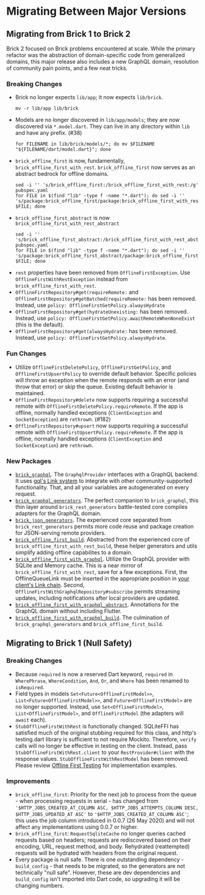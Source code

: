 # Migrating Between Major Versions

## Migrating from Brick 1 to Brick 2

Brick 2 focused on Brick problems encountered at scale. While the primary refactor was the abstraction of domain-specific code from generalized domains, this major release also includes a new GraphQL domain, resolution of community pain points, and a few neat tricks.

### Breaking Changes

* Brick no longer expects `lib/app`; it now expects `lib/brick`.
    ```shell
    mv -r lib/app lib/brick
    ```
* Models are no longer discovered in `lib/app/models`; they are now discovered via `*.model.dart`. They can live in any directory within `lib` and have any prefix. (#38)
    ```shell
    for FILENAME in lib/brick/models/*; do mv $FILENAME "${FILENAME/dart/model.dart}"; done
    ```
* `brick_offline_first` is now, fundamentally, `brick_offline_first_with_rest`. `brick_offline_first` now serves as an abstract bedrock for offline domains.
    ```shell
    sed -i '' 's/brick_offline_first:/brick_offline_first_with_rest:/g' pubspec.yaml
    for FILE in $(find "lib" -type f -name "*.dart"); do sed -i '' 's/package:brick_offline_first/package:brick_offline_first_with_rest/g' $FILE; done
    ```
* `brick_offline_first_abstract` is now `brick_offline_first_with_rest_abstract`
    ```shell
    sed -i '' 's/brick_offline_first_abstract:/brick_offline_first_with_rest_abstract:/g' pubspec.yaml
    for FILE in $(find "lib" -type f -name "*.dart"); do sed -i '' 's/package:brick_offline_first_abstract/package:brick_offline_first_with_rest_abstract/g' $FILE; done
    ```
* `rest` properties have been removed from `OfflineFirstException`. Use `OfflineFirstWithRestException` instead from `brick_offline_first_with_rest`.
* `OfflineFirstRepository#get(requireRemote:` and `OfflineFirstRepository#getBatched(requireRemote:` has been removed. Instead, use `policy: OfflineFirstGetPolicy.alwaysHydrate`
* `OfflineFirstRepository#get(hydrateUnexisting:` has been removed. Instead, use `policy: OfflineFirstGetPolicy.awaitRemoteWhenNoneExist` (this is the default).
* `OfflineFirstRepository#get(alwaysHydrate:` has been removed. Instead, use `policy: OfflineFirstGetPolicy.alwaysHydrate`.

### Fun Changes

* Utilize `OfflineFirstDeletePolicy`, `OfflineFirstGetPolicy`, and `OfflineFirstUpsertPolicy` to override default behavior. Specific policies will throw an exception when the remote responds with an error (and throw that error) or skip the queue. Existing default behavior is maintained.
* `OfflineFirstRepository#delete` now supports requiring a successful remote with `OfflineFirstDeletePolicy.requireRemote`. If the app is offline, normally handled exceptions (`ClientException` and `SocketException`) are `rethrow`n. (#182)
* `OfflineFirstRepository#upsert` now supports requiring a successful remote with `OfflineFirstUpsertPolicy.requireRemote`. If the app is offline, normally handled exceptions (`ClientException` and `SocketException`) are `rethrow`n.

### New Packages

* [`brick_graphql`](../packages/brick_graphql). The `GraphqlProvider` interfaces with a GraphQL backend. It uses [gql's Link system](https://github.com/gql-dart/gql/tree/master/links) to integrate with other community-supported functionality. That, and all your variables are autogenerated on every request.
* [`brick_graphql_generators`](../packages/brick_graphql_generators). The perfect companion to `brick_graphql`, this thin layer around `brick_rest_generators` battle-tested core compiles adapters for the GraphQL domain.
* [`brick_json_generators`](../packages/brick_json_generators). The experienced core separated from `brick_rest_generators` permits more code reuse and package creation for JSON-serving remote providers.
* [`brick_offline_first_build`](../packages/brick_offline_first_build). Abstracted from the experienced core of `brick_offline_first_with_rest_build`, these helper generators and utils simplify adding offline capabilites to a domain.
* [`brick_offline_first_with_graphql`](../packages/brick_offline_first_with_graphql). Utilize the GraphQL provider with SQLite and Memory cache. This is a near mirror of `brick_offline_first_with_rest`, save for a few exceptions. First, the OfflineQueueLink must be inserted in the appropriate position in [your client's Link chain](../packages/brick_offline_first_with_graphql#GraphqlOfflineQueueLink). Second, `OfflineFirstWithGraphqlRepository#subscribe` permits streaming updates, including notifications after local providers are updated.
* [`brick_offline_first_with_graphql_abstract`](../packages/brick_offline_first_with_graphql_abstract). Annotations for the GraphQL domain without including Flutter.
* [`brick_offline_first_with_graphql_build`](../packages/brick_offline_first_with_graphql_build). The culmination of `brick_graphql_generators` and `brick_offline_first_build`.

## Migrating to Brick 1 (Null Safety)

### Breaking Changes

* Because `required` is now a reserved Dart keyword, `required` in `WherePhrase`, `WhereCondition`, `And`, `Or`, and `Where` has been renamed to `isRequired`.
* Field types in models `Set<Future<OfflineFirstModel>>`, `List<Future<OfflineFirstModel>>`, and `Future<OfflineFirstModel>` are no longer supported. Instead, use `Set<OfflineFirstModel>`, `List<OfflineFirstModel>`, and `OfflineFirstModel` (the adapters will `await` each).
* `StubOfflineFirstWithRest` is functionally changed. SQLiteFFI has satisfied much of the original stubbing required for this class, and http's testing.dart library is sufficient to not require Mockito. Therefore, `verify` calls will no longer be effective in testing on the client. Instead, pass `StubOfflineFirstWithRest.client` to your `RestProvider#client` with the response values. `StubOfflineFirstWithRestModel` has been removed. Please review [Offline First Testing](https://greenbits.github.io/brick/#/offline_first/testing) for implementation examples.

### Improvements

* `brick_offline_first`: Priority for the next job to process from the queue - when processing requests in serial - has changed from `'$HTTP_JOBS_CREATED_AT_COLUMN ASC, $HTTP_JOBS_ATTEMPTS_COLUMN DESC, $HTTP_JOBS_UPDATED_AT ASC'` to `'$HTTP_JOBS_CREATED_AT_COLUMN ASC'`; this uses the job column introduced in 0.0.7 (26 May 2020) and will not affect any implementations using 0.0.7 or higher.
* `brick_offline_first`: `RequestSqliteCache` no longer queries cached requests based on headers; requests are rediscovered based on their encoding, URL, request method, and body. Rehydrated (reattempted) requests will be hydrated with headers from the original request.
* Every package is null safe. There is one outstanding dependency - `build_config` - that needs to be migrated, so the generators are not technically "null safe". However, these are dev dependencies and `build_config` isn't imported into Dart code, so upgrading it will be changing numbers.
